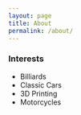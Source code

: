 ```yaml
---
layout: page
title: About
permalink: /about/
---
```


### Interests

- Billiards
- Classic Cars
- 3D Printing
- Motorcycles

